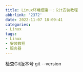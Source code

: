 ```yaml
---
title: Linux环境搭建一：Git安装教程
abbrlink: '2372'
date: 2022-11-07 18:09:41
categories:
- Linux
tags: 
- Linux
- 安装教程
- 服务器
---
```


检查Git版本号
git --version
